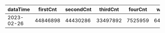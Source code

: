 |dataTime|firstCnt|secondCnt|thirdCnt|fourCnt|winCnt|vrate|wrate|
|-|-|-|-|-|-|-|-|
|2023-02-26|44846898|44430286|33497892|7525959|6439758|0%|0%|